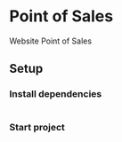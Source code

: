 # Point of Sales

Website Point of Sales

## Setup
### Install dependencies
```composer install
```

### Start project
```php artisan serve
```
